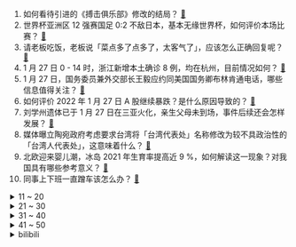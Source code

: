 1. 如何看待引进的《搏击俱乐部》修改的结局？ [:link:](https://www.zhihu.com/question/513068347)
2. 世界杯亚洲区 12 强赛国足 0:2 不敌日本，基本无缘世界杯，如何评价本场比赛？ [:link:](https://www.zhihu.com/question/513628531)
3. 请老板吃饭，老板说「菜点多了点多了，太客气了」，应该怎么正确回复呢？ [:link:](https://www.zhihu.com/question/511574204)
4. 1 月 27 日 0 - 14 时，浙江新增本土确诊 8 例，均在杭州，目前情况如何？ [:link:](https://www.zhihu.com/question/513650567)
5. 1 月 27 日，国务委员兼外交部长王毅应约同美国国务卿布林肯通电话，哪些信息值得关注？ [:link:](https://www.zhihu.com/question/513634689)
6. 如何评价 2022 年 1 月 27 日 A 股继续暴跌？是什么原因导致的？ [:link:](https://www.zhihu.com/question/513613016)
7. 刘学州遗体已于 1 月 27 日在三亚火化，亲生父母未到场，事件后续还会怎样发展？ [:link:](https://www.zhihu.com/question/513665618)
8. 媒体曝立陶宛政府考虑要求台湾将「台湾代表处」名称修改为较不具政治性的「台湾人代表处」，这意味着什么？ [:link:](https://www.zhihu.com/question/513459736)
9. 北欧迎来婴儿潮，冰岛 2021 年生育率提高近 9 %，如何解读这一现象？对我国具有哪些参考意义？ [:link:](https://www.zhihu.com/question/513622755)
10. 同事上下班一直蹭车该怎么办？ [:link:](https://www.zhihu.com/question/508967456)
<details>
<summary>11 ~ 20</summary>

11. 如果李诗情和肖鹤云找你帮忙，他们该说什么能够让不带记忆你的，在下一次循环中马上相信他们的故事？ [:link:](https://www.zhihu.com/question/513081623)
12. 如何评价《一人之下》漫画598（562）话? [:link:](https://www.zhihu.com/question/513724845)
13. 为什么2003年的非典没有全民戴口罩，而2020年的新冠病毒就开始全民戴口罩? [:link:](https://www.zhihu.com/question/513550086)
14. 12 强赛中日之战国足仅 2 脚射门，控球率仅有 37%，中日两队的差距体现在哪里？ [:link:](https://www.zhihu.com/question/513691887)
15. 为什么很多编剧理论大家都懂，但是还是有编的好，与编的差的？ [:link:](https://www.zhihu.com/question/319334587)
16. 2022 LPL 春季赛RNG 2:1 BLG，如何评价这场比赛？ [:link:](https://www.zhihu.com/question/513683357)
17. 既然物质不能凭空产生，那宇宙是怎么来的？ [:link:](https://www.zhihu.com/question/513165528)
18. 我刚毕业来公司一个多月，没有人带我，请教上级太多工作问题，上级让我别总问他，我该怎么办？ [:link:](https://www.zhihu.com/question/511940584)
19. 如何看待 2021 年中国手机市场份额排名：vivo 第一，OPPO 第二，苹果第三？ [:link:](https://www.zhihu.com/question/513490544)
20. 美军开始打捞坠入南海的 F-35C 战机，价值 1 亿美元，目前打捞进展如何？ [:link:](https://www.zhihu.com/question/513459319)
</details>
<details>
<summary>21 ~ 30</summary>

21. 是化了妆洗了头见的人重要，还是不化妆不洗头见的人更重要？ [:link:](https://www.zhihu.com/question/512593953)
22. 河南伊川警方通报交警带二维码收罚款「责令停止使用，成立调查组调查」，目前该事件调查情况如何？ [:link:](https://www.zhihu.com/question/513610560)
23. 《开端》结局为什么没有解释出现循环的原因？ [:link:](https://www.zhihu.com/question/513371779)
24. 「过年，是中国人的集体记忆」，你的家乡有哪些充满回忆的地方？ [:link:](https://www.zhihu.com/question/509979111)
25. 中纪委首提「斩断权力与资本勾连」，如何解读这个问题？对反腐有哪些意义？ [:link:](https://www.zhihu.com/question/513536175)
26. 为什么《开端》将王萌萌从原作的「完美受害人」改成了会抢方向盘的受害人？ [:link:](https://www.zhihu.com/question/513362537)
27. 如何看待世界卫生组织（WHO）建议各国取消或放宽国际旅行限制？该建议是否合理？ [:link:](https://www.zhihu.com/question/513076887)
28. 微信更新新功能，朋友圈可以发 20 张图外，微信键盘也上线，如何评价微信新功能？ [:link:](https://www.zhihu.com/question/513603427)
29. 如何看待 2022 暴雪打折季，1688 元送《魔兽世界》燃烧远征怀旧服幽灵虎？ [:link:](https://www.zhihu.com/question/513429412)
30. 如果一辆2022款奥迪RS7穿越到头文字D里，给到高桥凉介，他能跑赢拓海吗? [:link:](https://www.zhihu.com/question/493535965)
</details>
<details>
<summary>31 ~ 40</summary>

31. 王晶新作《倚天屠龙记之九阳神功》定档 1 月 31 日上线网络视频平台，除夕你会看这部经典续作吗？ [:link:](https://www.zhihu.com/question/513187325)
32. 大一，被周围人说老，感觉没有那么合群，没有年轻人的样子，我该怎么办？ [:link:](https://www.zhihu.com/question/513588126)
33. 如何看待荣耀产品线总裁方飞称「荣耀折叠屏 Magic V 设计没有拿过华为一张图纸」？ [:link:](https://www.zhihu.com/question/513630153)
34. 为什么在原公司申请加薪很难，跳槽却能轻松实现 10%—30% 的涨幅？ [:link:](https://www.zhihu.com/question/512200174)
35. 如何看待拜登警告「如果俄罗斯入侵乌克兰，将考虑直接制裁普京本人 」？释放了哪些信号？ [:link:](https://www.zhihu.com/question/513444143)
36. 《双人成行》作为一个温馨欢乐的游戏，为什么要设计一段屠杀毫无还手之力的小象的剧情？ [:link:](https://www.zhihu.com/question/506647216)
37. 在《王者荣耀》的排位赛中，是否存在人机充场的情况？ [:link:](https://www.zhihu.com/question/513109842)
38. 12 强赛国足不敌日本，如何看待李霄鹏揽责，表示「我对这场失利负全部责任；本想利用日本队两个边路」？ [:link:](https://www.zhihu.com/question/513693872)
39. 怎样培养孩子根在老家的意识？ [:link:](https://www.zhihu.com/question/506763023)
40. iPhone 13 Pro 卖了换个华为 Mate 40 Pro 值吗? [:link:](https://www.zhihu.com/question/513009104)
</details>
<details>
<summary>41 ~ 50</summary>

41. 1 月 27 日湖北罗田 1 例密接人员初筛检测呈阳性，目前情况如何？ [:link:](https://www.zhihu.com/question/513667966)
42. 情人节送什么礼物好？ [:link:](https://www.zhihu.com/question/22625052)
43. 辽宁一公司规定年终奖励与休年假需「二选一」 ，法院认定其违反《劳动法》，如何从法律角度解读？ [:link:](https://www.zhihu.com/question/513296345)
44. 为什么往往是「认真做事」的人最先离职？这其中蕴含了哪些心理学效应？职场应该佛系一点吗？ [:link:](https://www.zhihu.com/question/513216530)
45. 2022 浙江高考首考放榜，你考得如何？有什么备考经验可以分享？ [:link:](https://www.zhihu.com/question/513633828)
46. 支付宝提醒我付款方在申请信息披露，是怎么一回事？ [:link:](https://www.zhihu.com/question/513602412)
47. 怎么缓解皮肤长痘？ [:link:](https://www.zhihu.com/question/512119149)
48. 哲学如此抽象，大家都是怎么学习的？ [:link:](https://www.zhihu.com/question/304130360)
49. 什么时候放下了你的执念和你认为的遗憾？ [:link:](https://www.zhihu.com/question/434718798)
50. 《原神》为什么不被中 V 待见？米哈游应该怎么做？ [:link:](https://www.zhihu.com/question/513250601)
</details><details>
<summary>bilibili</summary>

1. 久等了，昏昏沉沉好几天，今天清醒多了。 [:link:](//www.bilibili.com/video/BV1AY41187b3)
2. 《阶段成果》：游戏科学虎年贺岁小短片 [:link:](//www.bilibili.com/video/BV1844y1s7Nk)
3. 鉴定网络热门艺术（15） [:link:](//www.bilibili.com/video/BV1AR4y1u7nj)
4. 总书记温暖的牵挂，这一幕幕在云南的画面真暖心！ [:link:](//www.bilibili.com/video/BV1dm4y1Z7D9)
5. 【罗翔】高压锅恐惧症？《开端》中的法律问题 [:link:](//www.bilibili.com/video/BV1JR4y1u7fQ)
6. 【白敬亭】不舍，再见，开端。 [:link:](//www.bilibili.com/video/BV1qS4y1L7uL)
7. 《开端》烂尾？我从来没见过这么神奇的热搜！ [:link:](//www.bilibili.com/video/BV1SP4y1P7ay)
8. 卢·演员曾柯琅·新人UP主·笛 进入循环成功！ [:link:](//www.bilibili.com/video/BV1m5411f7nB)
9. ？ [:link:](//www.bilibili.com/video/BV1QY411b7Kf)
10. 我很害怕，怕你流口水流到脱水。。 [:link:](//www.bilibili.com/video/BV1kY411474k)
<details>
<summary>11 ~ 20</summary>

11. 这游戏让我深刻明白了宗教的可怕！《以撒的结合》究竟讲述了什么？ [:link:](//www.bilibili.com/video/BV15L4y1t7Uy)
12. 过年回家最恐怖的事 [:link:](//www.bilibili.com/video/BV1w44y1s7Dn)
13. 《明日方舟》EP - 醉飞尘 [:link:](//www.bilibili.com/video/BV17L4y1x7x8)
14. 【原神动画】飞彩镌流年 [:link:](//www.bilibili.com/video/BV19m4y1Z72q)
15. 《原神》EP - 闲情雅趣之悦 [:link:](//www.bilibili.com/video/BV1V44y1s7FW)
16. 想趁百大给她惊喜，却把她惹哭了...... [:link:](//www.bilibili.com/video/BV14S4y1L7PK)
17. 推给我干嘛？推给白敬亭啊！ [:link:](//www.bilibili.com/video/BV1EZ4y1Z76S)
18. 喔！我直接把PUBG的飞机炸了！！【BUG快乐阴人流#5】 [:link:](//www.bilibili.com/video/BV1ZP4y1P7M6)
19. “有的人天生就是主角” [:link:](//www.bilibili.com/video/BV1NS4y1Z7so)
20. 千万别让AI写小说【阅片无数Ⅱ 35】 [:link:](//www.bilibili.com/video/BV1xS4y1L7WC)
</details>
<details>
<summary>21 ~ 30</summary>

21. 网友：看到国旗出现的那一刻破防了 [:link:](//www.bilibili.com/video/BV1Lb4y1n7C3)
22. 豹 善 被 人 妻 [:link:](//www.bilibili.com/video/BV1pb4y1n72P)
23. 春节最TOP：你没看过的特别版《平凡之路》，看得我想家了（泪目） [:link:](//www.bilibili.com/video/BV1Wa411m73g)
24. 伍六七第四季 [:link:](//www.bilibili.com/video/BV1yS4y1L7dz)
25. 【建议收藏】旧手机不要扔！一分钟教你做电脑副屏 [:link:](//www.bilibili.com/video/BV1xm4y1S7Nc)
26. 《 转 发 家 庭 群 》 [:link:](//www.bilibili.com/video/BV1xS4y1L78H)
27. 我惊了！Edge浏览器竟然还能这样用？！很多人都不知道...... [:link:](//www.bilibili.com/video/BV1PS4y1771m)
28. 山城小栗旬和川渝菅田将晖（永琪）的理发日记。 [:link:](//www.bilibili.com/video/BV1wL4y1x7DG)
29. 【虎年限定皮肤CG】：没有什么神明再世，只有屹立危难前的平凡身影 [:link:](//www.bilibili.com/video/BV1aP4y1P7sd)
30. 转发给你抽到钟离的朋友 [:link:](//www.bilibili.com/video/BV1NT4y1y7GM)
</details>
<details>
<summary>31 ~ 40</summary>

31. 《八 十》 [:link:](//www.bilibili.com/video/BV16q4y1C7xn)
32. 春晚预测小品《生三胎》 [:link:](//www.bilibili.com/video/BV1f44y1W7PK)
33. 钟 离 笑 话 [:link:](//www.bilibili.com/video/BV12P4y1P7YD)
34. 张三杀疯了的瞬间！ [:link:](//www.bilibili.com/video/BV1Xr4y1e78D)
35. 顶级大哥 [:link:](//www.bilibili.com/video/BV1p3411h7rg)
36. 一小学生笔下的“鬼怪异兽”，惊倒网友走红网络！网友：老天爷追着喂饭吃 [:link:](//www.bilibili.com/video/BV1AL411F7YU)
37. 又来看看前苏联的神级建筑，把格局真正打开！ [:link:](//www.bilibili.com/video/BV1Uu41117Tg)
38. 一天一个生钱小技巧 [:link:](//www.bilibili.com/video/BV1Am4y1f7hy)
39. 这么离谱的操作是怎么完成的！！？2 [:link:](//www.bilibili.com/video/BV1ML4y1x7nW)
40. 拆猪手，炼葱油，烩制百年宫廷名菜，堪称“年夜菜天花板”！丨烧烩爪尖 [:link:](//www.bilibili.com/video/BV13m4y1f7Y2)
</details>
<details>
<summary>41 ~ 50</summary>

41. 小潮tEam年夜饭！ [:link:](//www.bilibili.com/video/BV11P4y1P7vs)
42. 我又当爷爷啦！亲手为小孙女操办一场满月酒席！ [:link:](//www.bilibili.com/video/BV1aq4y1w7cM)
43. 这不得起飞呀！！ [:link:](//www.bilibili.com/video/BV1AL411w7Fg)
44. 我必须在大师决斗中闪光抽卡【水无月菌】 [:link:](//www.bilibili.com/video/BV18P4y1P75m)
45. 【开端】刘鹏角色曲：⚡你 们 都 是 大 好 人⚡ [:link:](//www.bilibili.com/video/BV1DP4y177MY)
46. 这画技令我动容 [:link:](//www.bilibili.com/video/BV1Zq4y1c7jY)
47. 《神女劈观》国家队真·武旦再劈一刀！古琴x昆曲高燃应战 [:link:](//www.bilibili.com/video/BV1nr4y1a7WR)
48. 这个英文网名惊艳到我了！ [:link:](//www.bilibili.com/video/BV19P4y1P73Y)
49. 你要和鹿鸣一起打雪仗吗？ [:link:](//www.bilibili.com/video/BV1fS4y1o7EL)
50. 医生：想迅速瘦40斤？没问题！（拔刀 [:link:](//www.bilibili.com/video/BV1LZ4y1Z7Uz)
</details>
<details>
<summary>51 ~ 60</summary>

51. 【基德】爆肝1月，汇总52篇论文，5大新冠毒王全面报告 [:link:](//www.bilibili.com/video/BV1U3411h7nE)
52. 啥家庭才能天天吃这个啊… [:link:](//www.bilibili.com/video/BV1XS4y1o73x)
53. 帅小伙《鸡 过 虎 年》 [:link:](//www.bilibili.com/video/BV1im4y1S7Jt)
54. 《马路旁的沙发修改了知觉》 [:link:](//www.bilibili.com/video/BV1NL411F7kS)
55. 年底了，不小心把老板踢出群聊 [:link:](//www.bilibili.com/video/BV1ZP4y1P76r)
56. 【英雄联盟】虎虎生威CG：归途 [:link:](//www.bilibili.com/video/BV1Sm4y1Z7kD)
57. 原来拳速挑战真的是特效 [:link:](//www.bilibili.com/video/BV1B34y117f4)
58. 【皮肤展示】不知火全新云莱逸梦系列限定皮肤「露玉琳琅」 [:link:](//www.bilibili.com/video/BV1Lq4y1C7Z3)
59. 消防员怒怼物业！ [:link:](//www.bilibili.com/video/BV1A34y1q7dK)
60. 礼      尚      往      来 [:link:](//www.bilibili.com/video/BV1Wf4y1F7XU)
</details>
<details>
<summary>61 ~ 70</summary>

61. 2022崩坏3新春会 ·「"年"接一切」 [:link:](//www.bilibili.com/video/BV1cF411W75Q)
62. 当真子日记拍玛丽苏偶像剧 [:link:](//www.bilibili.com/video/BV1BY411b7k2)
63. 【鬼谷说】肌肉演化史：上古洪荒之力 [:link:](//www.bilibili.com/video/BV1U3411h7ZQ)
64. 玩家自制元气骑士3D版！这个压迫感你打几分？【#9】 [:link:](//www.bilibili.com/video/BV1dF411p7fb)
65. 【对比版】😆每 天 一 遍，生 草 无 限😆 [:link:](//www.bilibili.com/video/BV1Hr4y1e7b3)
66. 感动哭了，我有一个神仙爷爷…… [:link:](//www.bilibili.com/video/BV1mq4y1C7dP)
67. 喷射三号已经就位，暗访网红外卖“叫了只炸鸡”完结版，猫咪偷吃鸡肉，污水滴入油锅 [:link:](//www.bilibili.com/video/BV12m4y1Z7dA)
68. 《旺 仔 牛 奶 散 热 器》 [:link:](//www.bilibili.com/video/BV1hL4y1t7jp)
69. 《当代年轻人过年怼亲戚指南》 [:link:](//www.bilibili.com/video/BV1ES4y17765)
70. 我用50天的时间，一条命一双手一口气通关造梦西游3！ [:link:](//www.bilibili.com/video/BV18m4y1S7uk)
</details>
<details>
<summary>71 ~ 80</summary>

71. 张镇辉台球正经教学【6个不太建议使用的技巧】11.0版本 [:link:](//www.bilibili.com/video/BV1oZ4y1o7Lf)
72. 【不愧是我】又一次学滑雪 决定申请出战冬奥比摔跤 [:link:](//www.bilibili.com/video/BV1UR4y1K7ds)
73. 【low君】《颜值夫妇》：没有一场吻戏，却让很多人至今难忘的CP！ [:link:](//www.bilibili.com/video/BV17S4y1L7SU)
74. 原来985比211好，体现在这里了 [:link:](//www.bilibili.com/video/BV1L34y1q7AZ)
75. 女友收到感动哭了——让《哈利波特》粉丝狂喜的生日礼物 [:link:](//www.bilibili.com/video/BV1Ea411m7CA)
76. “小时候只顾着笑了，长大后发现张伟才是最有血有肉的。” [:link:](//www.bilibili.com/video/BV1mF411p7JK)
77. 这朋友能处！有事他真上啊！！！ [:link:](//www.bilibili.com/video/BV1Lq4y1w7BA)
78. 打开就舍不得上厕所的16部高分电视剧/综艺推荐！！值得n刷！！ [:link:](//www.bilibili.com/video/BV1NZ4y1Z7hi)
79. 【明日方舟】“将进酒”IW平民全关卡低配攻略！阵容平民+低练度+语音详解的愉悦攻略！《明日方舟》（更新中）|魔法Zc目录 [:link:](//www.bilibili.com/video/BV163411h7qD)
80. 《光与夜之恋》甜蜜贺岁活动PV：日日夜夜 [:link:](//www.bilibili.com/video/BV1Dq4y1C7zw)
</details>
<details>
<summary>81 ~ 90</summary>

81. 别让呆滞毁了你可爱的小脸！普通人从呆变灵只需四步！ [:link:](//www.bilibili.com/video/BV1NL4y1x7BM)
82. "巧合 他们两个人中的一人挨过两次原子弹，另一人被雷劈中四次 "历史 "奇闻奇事 [:link:](//www.bilibili.com/video/BV1Ua411m7pR)
83. 史上第一位LV7诞生? [:link:](//www.bilibili.com/video/BV1TR4y1T7dB)
84. 《cos男朋友的二次元老婆去接他下班》 [:link:](//www.bilibili.com/video/BV1tq4y1C7wk)
85. 《青莲兰陵》边路闪现兰陵王永远没有上限！！！ [:link:](//www.bilibili.com/video/BV1QP4y1P7ap)
86. 原来他真的存在！！！ [:link:](//www.bilibili.com/video/BV13q4y1w75s)
87. 花完687亿美元后的微软食堂什么样，暴雪胖主播直呼想跳槽【怎么这么值ep36-微软食堂】 [:link:](//www.bilibili.com/video/BV1nL411F7fK)
88. 一个都不能少！ [:link:](//www.bilibili.com/video/BV1Wq4y1w7DQ)
89. 一群老头老太撑起的动漫。 [:link:](//www.bilibili.com/video/BV1Lq4y1w7gN)
90. 真·冰女！战斗民族冰浴女孩来b站了！冬泳健身有危险，请勿模仿 [:link:](//www.bilibili.com/video/BV1Lu4111794)
</details>
<details>
<summary>91 ~ 100</summary>

91. 南方小妞第一次到东北搓澡，害羞了！ [:link:](//www.bilibili.com/video/BV1SR4y1K7Hs)
92. 卷  起  来  了（物理） [:link:](//www.bilibili.com/video/BV1ab4y1n7J2)
93. 【原神】七七现状：我真的不弱啊啊啊！ [:link:](//www.bilibili.com/video/BV1QR4y1K7bw)
94. 我买了台马自达 比奔驰贵！ [:link:](//www.bilibili.com/video/BV1ar4y1e732)
95. 《开端》烂尾上热搜？我不同意！详细解说国产剧《开端》大结局 [:link:](//www.bilibili.com/video/BV1HR4y1u78R)
96. 好甜！王冰冰+夏日入侵企画演唱《想去海边》 [:link:](//www.bilibili.com/video/BV1Zb4y177WW)
97. 什么样的猫脑壳会漏光 [:link:](//www.bilibili.com/video/BV11S4y157uZ)
98. 【原神】有了钟离后，干了一直想干的事 [:link:](//www.bilibili.com/video/BV1XS4y1o7Wj)
99. 我的妈妈是个老甲方（2） [:link:](//www.bilibili.com/video/BV1q44y1s79w)
100. 听了大家的建议，我改良了麻糍的豆粉配方，这回果真是还原了街头那味！和闺蜜一起拉去摆摊卖麻糍，现场爆满太欢乐啦 [:link:](//www.bilibili.com/video/BV1mS4y1L797)
</details></details>